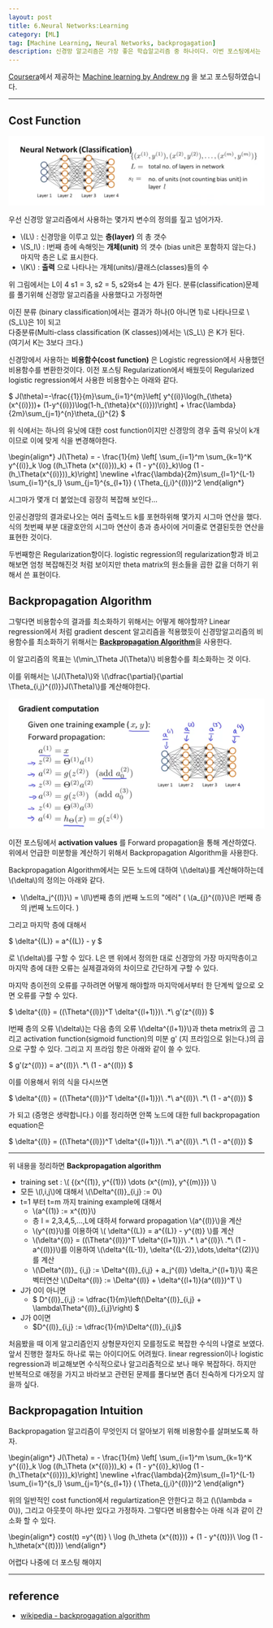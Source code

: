 ```yaml
---
layout: post
title: 6.Neural Networks:Learning
category: [ML]
tag: [Machine Learning, Neural Networks, backprogagation]
description: 신경망 알고리즘은 가장 좋은 학습알고리즘 중 하나이다. 이번 포스팅에서는 주어진 데이터와 변수에 대해 알고리즘을 적용하는 방법을 알아보자.
---
```


[Coursera](https://www.coursera.org/)에서 제공하는 [Machine learning by Andrew ng](https://www.coursera.org/learn/machine-learning/) 을 보고 포스팅하였습니다.

---

## Cost Function

![예1](/assets/posts/MachineLearning/ml6-0.png)

우선 신경망 알고리즘에서 사용하는 몇가지 변수의 정의를 짚고 넘어가자.

 - \\(L\\) : 신경망을 이루고 있는 **층(layer)** 의 총 갯수<br>
 - \\(S_l\\) : l번째 층에 속해잇는 **개체(unit)** 의 갯수 (bias unit은 포함하지 않는다.) 마지막 층은 L로 표시한다.<br>
 - \\(K\\) : **출력** 으로 나타나는 개체(units)/클래스(classes)들의 수<br>

 위 그림에서는 L이 4 s1 = 3, s2 = 5, s2와s4 는 4가 된다. 분류(classification)문제를 풀기위해 신경망 알고리즘을 사용했다고 가정하면

이진 분류 (binary classification)에서는 결과가 하나(0 아니면 1)로 나타나므로 \\(S_L\\)은 1이 되고<br>
다중분류(Multi-class classification (K classes))에서는 \\(S_L\\) 은 K가 된다. <br>(여기서 K는 3보다 크다.)

신경망에서 사용하는 **비용함수(cost function)** 은 Logistic regression에서 사용했던 비용함수를 변환한것이다. 이전 포스팅 Regularization에서 배웠듯이 Regularized logistic regression에서 사용한 비용함수는 아래와 같다.

<div>
$
J(\theta)=-\frac{{1}}{m}\sum_{i=1}^{m}\left[
 y^{(i)}\log(h_{\theta}(x^{(i)}))+
 (1-y^{(i)})\log(1-h_{\theta}(x^{(i)}))\right] +
\frac{\lambda}{2m}\sum_{j=1}^{n}\theta_{j}^{2}
$
</div>


위 식에서는 하나의 유닛에 대한 cost function이지만 신경망의 경우 출력 유닛이 k개이므로 이에 맞게 식을 변경해야한다.


<div>
\begin{align*}
J(\Theta) = - \frac{1}{m} \left[ \sum_{i=1}^m \sum_{k=1}^K y^{(i)}_k \log ((h_\Theta (x^{(i)}))_k) + (1 - y^{(i)}_k)\log (1 - (h_\Theta(x^{(i)}))_k)\right] \newline +\frac{\lambda}{2m}\sum_{l=1}^{L-1} \sum_{i=1}^{s_l} \sum_{j=1}^{s_{l+1}} ( \Theta_{j,i}^{(l)})^2
\end{align*}
</div>

시그마가 몇개 더 붙었는데 굉장히 복잡해 보인다...

인공신경망의 결과로나오는 여러 출력노드 k를 포현하위해 몇가지 시그마 연산을 했다. 식의 첫번째 부분 대괄호안의 시그마 연산이 층과 층사이에 거미줄로 연결된듯한 연산을 표현한 것이다.

두번째항은 Regularization항이다. logistic regression의 regularization항과 비고해보면 엄청 복잡해진것 처럼 보이지만 theta matrix의 원소들을 곱한 값을 더하기 위해서 쓴 표현이다.


## Backpropagation Algorithm


그렇다면 비용함수의 결과를 최소화하기 위해서는 어떻게 해야할까? Linear regression에서 처럼 gradient descent 알고리즘을 적용했듯이 신경망알고리즘의 비용함수를 최소화하기 위해서는 [**Backpropagation Algorithm**](https://en.wikipedia.org/wiki/Backpropagation)을 사용한다.

이 알고리즘의 목표는 \\(\min_\Theta J(\Theta)\\) 비용함수를 최소화하는 것 이다.

이를 위해서는 \\(J(\Theta)\\)와
\\(\dfrac{\partial}{\partial \Theta_{i,j}^{(l)}}J(\Theta)\\)를 계산해야한다.

![예1](/assets/posts/MachineLearning/ml6-1.png)

이전 포스팅에서 **activation values** 를  Forward propagation을 통해 계산하였다. 위에서 언급한 미분항을 계산하기 위해서 Backpropagation Algorithm을 사용한다.

Backpropagation Algorithm에서는 모든 노드에 대하여 \\(\delta\\)를 계산해야하는데 \\(\delta\\)의 정의는 아래와 같다.

  - \\(\delta_j^{(l)}\\) = \\(l\\)번째 층의 j번째 노드의 "에러" ( \\(a_{j}^{(l)}\\)은 l번째 층의 j번째 노드이다. )

그리고 마지막 층에 대해서

<div>
$
\delta^{(L)} = a^{(L)} - y
$
</div>

로 \\(\delta\\)를 구할 수 있다. L은 맨 위에서 정의한 대로 신경망의 가장 마지막층이고 마지막 층에 대한 오류는 실제결과와의 차이므로 간단하게 구할 수 있다.

마지막 층이전의 오류를 구하려면 어떻게 해야할까 마지막에서부터 한 단계씩 앞으로 오면 오류를 구할 수 있다.

<div>
$
\delta^{(l)} = ((\Theta^{(l)})^T \delta^{(l+1)})\ .*\ g'(z^{(l)})
$
</div>

l번째 층의 오류 \\(\delta\\)는 다음 층의 오류 \\(\delta^{(l+1)}\\)과 theta metrix의 곱 그리고 activation function(sigmoid function)의 미분 g' (지 프라임으로 읽는다.)의 곱으로 구할 수 있다. 그리고 지 프라임 항은 아래와 같이 쓸 수 있다.


<div>
$
g'(z^{(l)}) = a^{(l)}\ .*\ (1 - a^{(l)})
$
</div>

이를 이용해서 위의 식을 다시쓰면

<div>
$
\delta^{(l)} = ((\Theta^{(l)})^T \delta^{(l+1)})\ .*\ a^{(l)}\ .*\ (1 - a^{(l)})
$
</div>

가 되고 (증명은 생략합니다.) 이를 정리하면 안쪽 노드에 대한 full backpropagation equation은


<div>
$
\delta^{(l)} = ((\Theta^{(l)})^T \delta^{(l+1)})\ .*\ a^{(l)}\ .*\ (1 - a^{(l)})
$
</div>

---
위 내용을 정리하면
**Backpropagation algorithm**

 - training set : \\( {(x^{(1)}, y^{(1)}) \dots (x^{(m)}, y^{(m)}}) \\)
 - 모든 \\(l,i,j\\)에 대해서 \\(\Delta^{(l)}_{i,j} := 0\\)
 - t=1 부터 t=m 까지 training example에 대해서
   - \\(a^{(1)} := x^{(t)}\\)
   - 층 l = 2,3,4,5,...,L에 대하셔 forward propagation \\(a^{(l)}\\)을 계산
   - \\(y^{(t)}\\)를 이용하여 \\( \delta^{(L)} = a^{(L)} - y^{(t)} \\)를 계산
   - \\(\delta^{(l)} = ((\Theta^{(l)})^T \delta^{(l+1)})\ .* \ a^{(l)}\ .*\ (1 - a^{(l)})\\)를 이용하여 \\(\delta^{(L-1)}, \delta^{(L-2)},\dots,\delta^{(2)}\\)를 계산
   - \\(\Delta^{(l)}_ {i,j} := \Delta^{(l)}_{i,j} + a_j^{(l)} \delta_i^{(l+1)}\\)
   혹은 벡터연산 \\(\Delta^{(l)} := \Delta^{(l)} + \delta^{(l+1)}(a^{(l)})^T \\)
 - J가 0이 아니면
   - <div>$ D^{(l)}_{i,j} := \dfrac{1}{m}\left(\Delta^{(l)}_{i,j} + \lambda\Theta^{(l)}_{i,j}\right) $</div>
 - J가 0이면
   - <div>$D^{(l)}_{i,j} := \dfrac{1}{m}\Delta^{(l)}_{i,j}$</div>


처음봤을 때 이게 알고리즘인지 상형문자인지 모를정도로 복잡한 수식의 나열로 보였다. 앞서 진행한 절차도 하나로 묶는 아이디어도 어려웠다.
linear regression이나 logistic regression과 비교해보면 수식적으로나 알고리즘적으로 보나 매우 복잡하다. 하지만 반복적으로 애정을 가지고 바라보고 관련된 문제를 풀다보면 좀더 친숙하게 다가오지 않을까 싶다.

## Backpropagation Intuition

Backpropagation 알고리즘이 무엇인지 더 알아보기 위해 비용함수를 살펴보도록 하자.

<div>
\begin{align*}
J(\Theta) = - \frac{1}{m} \left[ \sum_{i=1}^m \sum_{k=1}^K y^{(i)}_k \log ((h_\Theta (x^{(i)}))_k) + (1 - y^{(i)}_k)\log (1 - (h_\Theta(x^{(i)}))_k)\right] \newline +\frac{\lambda}{2m}\sum_{l=1}^{L-1} \sum_{i=1}^{s_l} \sum_{j=1}^{s_{l+1}} ( \Theta_{j,i}^{(l)})^2
\end{align*}
</div>

위의 일반적인 cost function에서 regulartization은 안한다고 하고 (\\(\lambda = 0\\)), 그리고 아웃풋이 하나만 있다고 가정하자. 그렇다면 비용함수는 아래 식과 같이 간소화 할 수 있다.

<div>
\begin{align*}
cost(t) =y^{(t)} \ \log (h_\theta (x^{(t)})) + (1 - y^{(t)})\ \log (1 - h_\theta(x^{(t)}))
\end{align*}
</div>


어렵다 나중에 더 포스팅 해야지



---

## reference

 - [wikipedia - backprogagation algorithm](https://en.wikipedia.org/wiki/Backpropagation)
